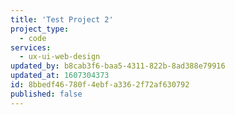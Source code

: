 ```yaml
---
title: 'Test Project 2'
project_type:
  - code
services:
  - ux-ui-web-design
updated_by: b8cab3f6-baa5-4311-822b-8ad388e79916
updated_at: 1607304373
id: 8bbedf46-780f-4ebf-a336-2f72af630792
published: false
---
```

